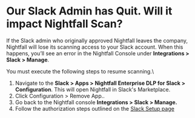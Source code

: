 # Our Slack Admin has Quit. Will it impact Nightfall Scan?

If the Slack admin who originally approved Nightfall leaves the company, Nightfall will lose its scanning access to your Slack account. When this happens, you’ll see an error in the Nightfall Console under **Integrations > Slack > Manage**.&#x20;

You must execute the following steps to resume scanning.\


1. Navigate to the **Slack > Apps > Nightfall Enterprise DLP for Slack > Configuration**. This will open Nightfall in Slack's Marketplace.
2. Click Configuration > Remove App..
3. Go back to the Nightfall console **Integrations > Slack > Manage.**
4. Follow the authorization steps outlined on the [Slack Setup page](https://help.nightfall.ai/slack/getting_started/install)
